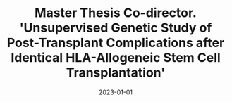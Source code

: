 ---
title: "Master Thesis Co-director. 'Unsupervised Genetic Study of Post-Transplant Complications after Identical HLA-Allogeneic Stem Cell Transplantation'"
collection: teaching
type: "Master Thesis"
permalink: /teaching/TFM-clustering
venue:  "Universidad Carlos III de Madrid, MASTER IN APPLIED ARTIFICIAL INTELLIGENCE"
date: 2023-01-01
location: "Campus Puerta de Toledo, Madrid, Spain"
---